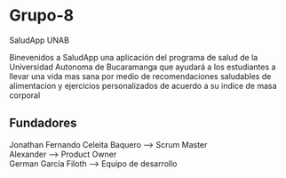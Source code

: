# Grupo-8


SaludApp UNAB

Binevenidos a SaludApp una aplicación del programa de salud de la Universidad Autonoma de Bucaramanga que ayudará a los estudiantes a llevar una vida mas sana por medio de recomendaciones saludables de alimentacion y ejercicios personalizados de acuerdo a su indice de masa corporal

## Fundadores 

Jonathan Fernando Celeita Baquero --> Scrum Master  
Alexander --> Product Owner  
German García Filoth --> Equipo de desarrollo  
